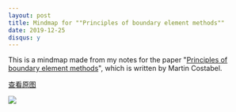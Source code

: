 ```yaml
---
layout: post
title: Mindmap for ""Principles of boundary element methods""
date: 2019-12-25
disqus: y
---
```


This is a mindmap made from my notes for the paper "[Principles of boundary element methods](https://perso.univ-rennes1.fr/martin.costabel/publis/Co_PrinciplesBEM.pdf)", which is written by Martin Costabel.

[查看原图](/figures/p75819011.jpg)

![](/figures/p75819011.jpg)
